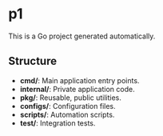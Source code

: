 # p1

This is a Go project generated automatically.

## Structure
- **cmd/**: Main application entry points.
- **internal/**: Private application code.
- **pkg/**: Reusable, public utilities.
- **configs/**: Configuration files.
- **scripts/**: Automation scripts.
- **test/**: Integration tests.
